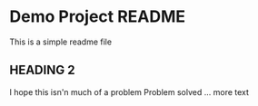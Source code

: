# Demo Project README
This is a simple readme file
## HEADING 2
 I hope this isn'n much of a problem
Problem solved
... more text
